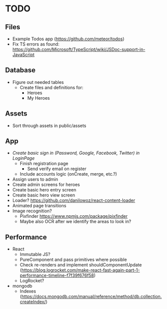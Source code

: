 # TODO

## Files

* Example Todos app (<https://github.com/meteor/todos>)
* Fix TS errors as found: <https://github.com/Microsoft/TypeScript/wiki/JSDoc-support-in-JavaScript>

## Database

* Figure out needed tables
  * Create files and definitions for:
    * Heroes
    * My Heroes

## Assets

* Sort through assets in public/assets

## App

* _Create basic sign in (Password, Google, Facebook, Twitter) in LoginPage_
  * Finish registration page
    * Send verify email on register
  * Include accounts logic (onCreate, merge, etc.?)
* Assign users to admin
* Create admin screens for heroes
* Create basic hero entry screen
* Create basic hero view screen
* Loader? <https://github.com/danilowoz/react-content-loader>
* Animated page transitions
* Image recognition?
  * Pixfinder <https://www.npmjs.com/package/pixfinder>
  * Maybe also OCR after we identify the areas to look in?

## Performance

* React
  * Immutable JS?
  * PureComponent and pass primitives where possible
  * Check re-renders and implement shouldComponentUpdate (<https://blog.logrocket.com/make-react-fast-again-part-1-performance-timeline-f7f39f676f58>)
  * LogRocket?
* mongodb
  * Indexes (<https://docs.mongodb.com/manual/reference/method/db.collection.createIndex/>)
